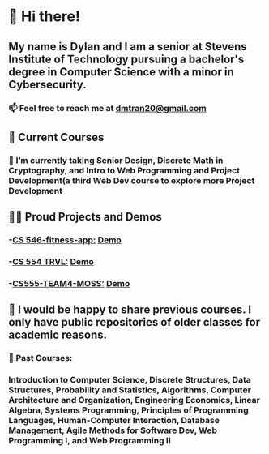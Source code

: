 # 👋 Hi there!
##  My name is Dylan and I am a senior at Stevens Institute of Technology pursuing a bachelor's degree in Computer Science with a minor in Cybersecurity. 
### 📫 Feel free to reach me at dmtran20@gmail.com 

## 📖 Current Courses
### 🔭 I’m currently taking Senior Design, Discrete Math in Cryptography, and Intro to Web Programming and Project Development(a third Web Dev course to explore more Project Development 


## 🧑‍💻 Proud Projects and Demos
### -**[CS 546-fitness-app:](https://github.com/ronduma/cs-546-fitness-app)** [Demo](https://www.youtube.com/watch?v=kSVMA_uKhJA) 
### -**[CS 554 TRVL:](https://github.com/ronduma/cs-554-trvl)** [Demo](https://www.youtube.com/watch?v=P-eJklQ-DpM) 
### -**[CS555-TEAM4-MOSS:](https://github.com/ColleenQue/Word-Boss)** [Demo](https://www.youtube.com/watch?v=lzh_2Tx7Lj4)


## 💬 I would be happy to share previous courses. I only have public repositories of older classes for academic reasons.
### 🌱 Past Courses:
### Introduction to Computer Science, Discrete Structures, Data Structures, Probability and Statistics, Algorithms, Computer Architecture and Organization, Engineering Economics, Linear Algebra, Systems Programming, Principles of Programming Languages, Human-Computer Interaction, Database Management, Agile Methods for Software Dev, Web Programming I, and Web Programming II




<!--
**dmtran20/dmtran20** is a ✨ _special_ ✨ repository because its `README.md` (this file) appears on your GitHub profile.

Here are some ideas to get you started:

- 🔭 I’m currently working on ...
- 🌱 I’m currently learning ...
- 👯 I’m looking to collaborate on ...
- 🤔 I’m looking for help with ...
- 💬 Ask me about ...
- 📫 How to reach me: ...
- 😄 Pronouns: ...
- ⚡ Fun fact: ...
-->
